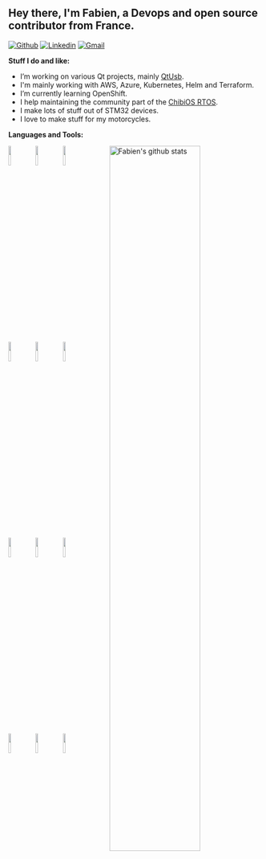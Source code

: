 <!-- Your title -->
## Hey there, I'm Fabien, a Devops and open source contributor from France.

<!-- Your badges
You can use the website to generate badges: https://shields.io/
-->

[![Github](https://img.shields.io/badge/-Github-000?style=flat&logo=Github&logoColor=white)](https://github.com/fpoussin)
[![Linkedin](https://img.shields.io/badge/-LinkedIn-blue?style=flat&logo=Linkedin&logoColor=white)](https://www.linkedin.com/in/fpoussin/)
[![Gmail](https://img.shields.io/badge/-Gmail-c14438?style=flat&logo=Gmail&logoColor=white)](mailto:fabien.poussin@gmail.com)

<!-- Talking about you -->
**Stuff I do and like:**

- I’m working on various Qt projects, mainly [QtUsb](https://github.com/fpoussin/QtUsb).
- I'm mainly working with AWS, Azure, Kubernetes, Helm and Terraform.
- I’m currently learning OpenShift.
- I help maintaining the community part of the [ChibiOS RTOS](https://github.com/ChibiOS).
- I make lots of stuff out of STM32 devices.
- I love to make stuff for my motorcycles.

**Languages and Tools:** 

<!-- Your github readme stats
You can use this api: https://github.com/anuraghazra/github-readme-stats
-->
<p>
  <img width="60%" align="right" alt="Fabien's github stats" src="https://github-readme-stats.vercel.app/api?username=fpoussin&show_icons=true&hide_border=true&line_height=27&icon_color=ff8000&show_owner=true&include_all_commits=true&theme=prussian" />
  
  <!-- Your languages and tools. Be careful with the alignment. 
  You can use this sites to get logos: https://www.vectorlogo.zone or https://simpleicons.org/
  -->
  <code><img width="10%" src="https://www.vectorlogo.zone/logos/kubernetes/kubernetes-ar21.svg"></code>
  <code><img width="10%" src="https://www.vectorlogo.zone/logos/openshift/openshift-ar21.svg"></code>
  <code><img width="10%" src="https://www.vectorlogo.zone/logos/helmsh/helmsh-ar21.svg"></code>
  <br />
  <code><img width="10%" src="https://www.vectorlogo.zone/logos/terraformio/terraformio-ar21.svg"></code>
  <code><img width="10%" src="https://www.vectorlogo.zone/logos/docker/docker-ar21.svg"></code>
  <code><img width="10%" src="https://www.vectorlogo.zone/logos/jenkins/jenkins-ar21.svg"></code>
  <br />
  <code><img width="10%" src="https://www.vectorlogo.zone/logos/amazon_aws/amazon_aws-ar21.svg"></code>
  <code><img width="10%" src="https://www.vectorlogo.zone/logos/microsoft_azure/microsoft_azure-ar21.svg"></code>
  <code><img width="10%" src="https://www.vectorlogo.zone/logos/gitlab/gitlab-ar21.svg"></code>
  <br />
  <code><img width="10%" src="https://www.vectorlogo.zone/logos/git-scm/git-scm-ar21.svg"></code>
  <code><img width="10%" src="https://www.vectorlogo.zone/logos/python/python-ar21.svg"></code>
  <code><img width="10%" src="https://www.vectorlogo.zone/logos/qtio/qtio-ar21.svg"></code>
</p>
